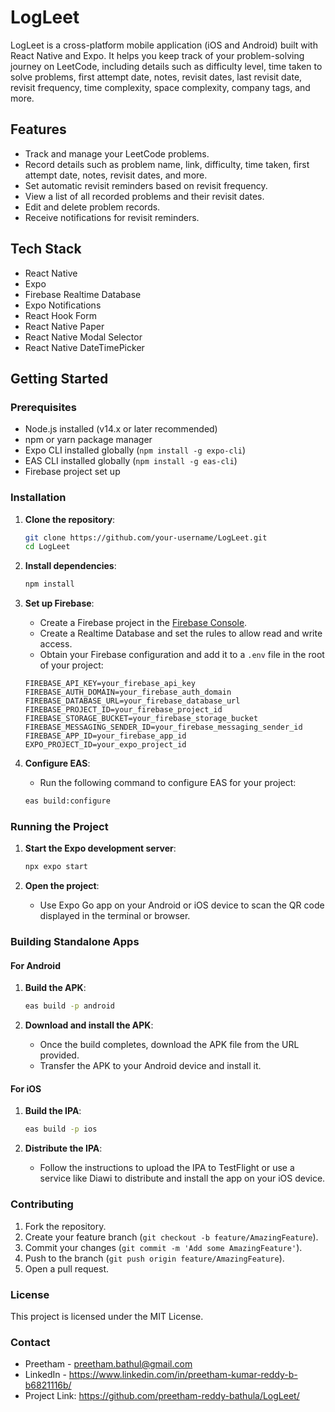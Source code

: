 # LogLeet

LogLeet is a cross-platform mobile application (iOS and Android) built with React Native and Expo. It helps you keep track of your problem-solving journey on LeetCode, including details such as difficulty level, time taken to solve problems, first attempt date, notes, revisit dates, last revisit date, revisit frequency, time complexity, space complexity, company tags, and more.

## Features

- Track and manage your LeetCode problems.
- Record details such as problem name, link, difficulty, time taken, first attempt date, notes, revisit dates, and more.
- Set automatic revisit reminders based on revisit frequency.
- View a list of all recorded problems and their revisit dates.
- Edit and delete problem records.
- Receive notifications for revisit reminders.


## Tech Stack

- React Native
- Expo
- Firebase Realtime Database
- Expo Notifications
- React Hook Form
- React Native Paper
- React Native Modal Selector
- React Native DateTimePicker

## Getting Started

### Prerequisites

- Node.js installed (v14.x or later recommended)
- npm or yarn package manager
- Expo CLI installed globally (`npm install -g expo-cli`)
- EAS CLI installed globally (`npm install -g eas-cli`)
- Firebase project set up

### Installation

1. **Clone the repository**:

    ```bash
    git clone https://github.com/your-username/LogLeet.git
    cd LogLeet
    ```

2. **Install dependencies**:

    ```bash
    npm install
    ```

3. **Set up Firebase**:
    - Create a Firebase project in the [Firebase Console](https://console.firebase.google.com/).
    - Create a Realtime Database and set the rules to allow read and write access.
    - Obtain your Firebase configuration and add it to a `.env` file in the root of your project:

    ```env
    FIREBASE_API_KEY=your_firebase_api_key
    FIREBASE_AUTH_DOMAIN=your_firebase_auth_domain
    FIREBASE_DATABASE_URL=your_firebase_database_url
    FIREBASE_PROJECT_ID=your_firebase_project_id
    FIREBASE_STORAGE_BUCKET=your_firebase_storage_bucket
    FIREBASE_MESSAGING_SENDER_ID=your_firebase_messaging_sender_id
    FIREBASE_APP_ID=your_firebase_app_id
    EXPO_PROJECT_ID=your_expo_project_id
    ```

4. **Configure EAS**:
    - Run the following command to configure EAS for your project:

    ```bash
    eas build:configure
    ```

### Running the Project

1. **Start the Expo development server**:

    ```bash
    npx expo start
    ```

2. **Open the project**:
    - Use Expo Go app on your Android or iOS device to scan the QR code displayed in the terminal or browser.

### Building Standalone Apps

#### For Android

1. **Build the APK**:

    ```bash
    eas build -p android
    ```

2. **Download and install the APK**:
    - Once the build completes, download the APK file from the URL provided.
    - Transfer the APK to your Android device and install it.

#### For iOS

1. **Build the IPA**:

    ```bash
    eas build -p ios
    ```

2. **Distribute the IPA**:
    - Follow the instructions to upload the IPA to TestFlight or use a service like Diawi to distribute and install the app on your iOS device.


### Contributing

1. Fork the repository.
2. Create your feature branch (`git checkout -b feature/AmazingFeature`).
3. Commit your changes (`git commit -m 'Add some AmazingFeature'`).
4. Push to the branch (`git push origin feature/AmazingFeature`).
5. Open a pull request.

### License

This project is licensed under the MIT License.

### Contact

- Preetham - preetham.bathul@gmail.com
- LinkedIn - https://www.linkedin.com/in/preetham-kumar-reddy-b-b6821116b/
- Project Link: https://github.com/preetham-reddy-bathula/LogLeet/


